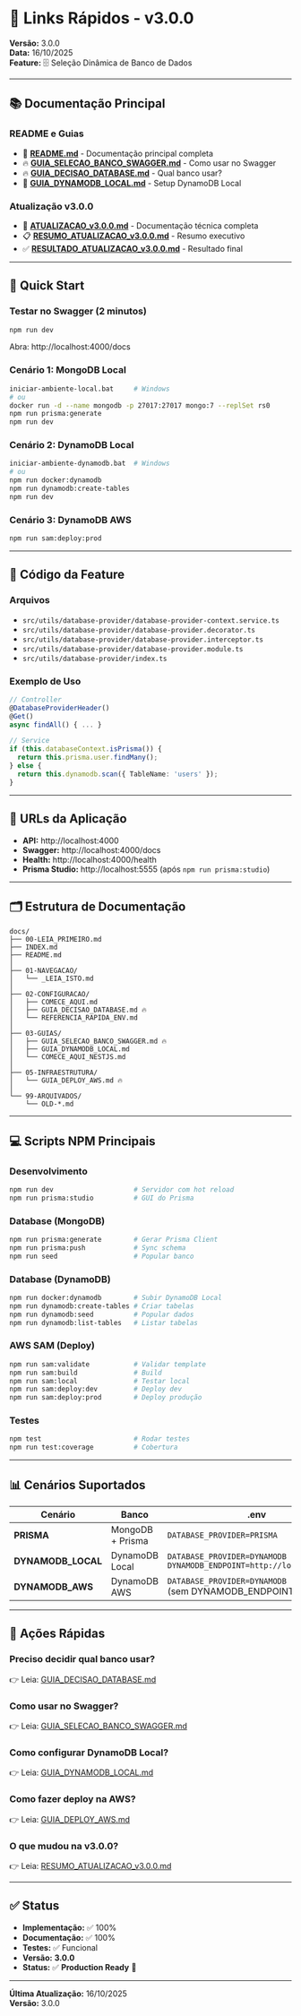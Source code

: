 # 🔗 Links Rápidos - v3.0.0

**Versão:** 3.0.0  
**Data:** 16/10/2025  
**Feature:** 🗄️ Seleção Dinâmica de Banco de Dados

---

## 📚 Documentação Principal

### README e Guias
- 📖 **[README.md](README.md)** - Documentação principal completa
- 🔥 **[GUIA_SELECAO_BANCO_SWAGGER.md](docs/03-GUIAS/GUIA_SELECAO_BANCO_SWAGGER.md)** - Como usar no Swagger
- 🔥 **[GUIA_DECISAO_DATABASE.md](docs/02-CONFIGURACAO/GUIA_DECISAO_DATABASE.md)** - Qual banco usar?
- 📘 **[GUIA_DYNAMODB_LOCAL.md](docs/03-GUIAS/GUIA_DYNAMODB_LOCAL.md)** - Setup DynamoDB Local

### Atualização v3.0.0
- 📄 **[ATUALIZACAO_v3.0.0.md](docs/ATUALIZACAO_v3.0.0.md)** - Documentação técnica completa
- 📋 **[RESUMO_ATUALIZACAO_v3.0.0.md](docs/RESUMO_ATUALIZACAO_v3.0.0.md)** - Resumo executivo
- ✅ **[RESULTADO_ATUALIZACAO_v3.0.0.md](RESULTADO_ATUALIZACAO_v3.0.0.md)** - Resultado final

---

## 🚀 Quick Start

### Testar no Swagger (2 minutos)
```bash
npm run dev
```
Abra: http://localhost:4000/docs

### Cenário 1: MongoDB Local
```bash
iniciar-ambiente-local.bat     # Windows
# ou
docker run -d --name mongodb -p 27017:27017 mongo:7 --replSet rs0
npm run prisma:generate
npm run dev
```

### Cenário 2: DynamoDB Local
```bash
iniciar-ambiente-dynamodb.bat  # Windows
# ou
npm run docker:dynamodb
npm run dynamodb:create-tables
npm run dev
```

### Cenário 3: DynamoDB AWS
```bash
npm run sam:deploy:prod
```

---

## 🔧 Código da Feature

### Arquivos
- `src/utils/database-provider/database-provider-context.service.ts`
- `src/utils/database-provider/database-provider.decorator.ts`
- `src/utils/database-provider/database-provider.interceptor.ts`
- `src/utils/database-provider/database-provider.module.ts`
- `src/utils/database-provider/index.ts`

### Exemplo de Uso
```typescript
// Controller
@DatabaseProviderHeader()
@Get()
async findAll() { ... }

// Service
if (this.databaseContext.isPrisma()) {
  return this.prisma.user.findMany();
} else {
  return this.dynamodb.scan({ TableName: 'users' });
}
```

---

## 📡 URLs da Aplicação

- **API:** http://localhost:4000
- **Swagger:** http://localhost:4000/docs
- **Health:** http://localhost:4000/health
- **Prisma Studio:** http://localhost:5555 (após `npm run prisma:studio`)

---

## 🗂️ Estrutura de Documentação

```
docs/
├── 00-LEIA_PRIMEIRO.md
├── INDEX.md
├── README.md
│
├── 01-NAVEGACAO/
│   └── _LEIA_ISTO.md
│
├── 02-CONFIGURACAO/
│   ├── COMECE_AQUI.md
│   ├── GUIA_DECISAO_DATABASE.md 🔥
│   └── REFERENCIA_RAPIDA_ENV.md
│
├── 03-GUIAS/
│   ├── GUIA_SELECAO_BANCO_SWAGGER.md 🔥
│   ├── GUIA_DYNAMODB_LOCAL.md
│   └── COMECE_AQUI_NESTJS.md
│
├── 05-INFRAESTRUTURA/
│   └── GUIA_DEPLOY_AWS.md 🔥
│
└── 99-ARQUIVADOS/
    └── OLD-*.md
```

---

## 💻 Scripts NPM Principais

### Desenvolvimento
```bash
npm run dev                    # Servidor com hot reload
npm run prisma:studio          # GUI do Prisma
```

### Database (MongoDB)
```bash
npm run prisma:generate        # Gerar Prisma Client
npm run prisma:push            # Sync schema
npm run seed                   # Popular banco
```

### Database (DynamoDB)
```bash
npm run docker:dynamodb        # Subir DynamoDB Local
npm run dynamodb:create-tables # Criar tabelas
npm run dynamodb:seed          # Popular dados
npm run dynamodb:list-tables   # Listar tabelas
```

### AWS SAM (Deploy)
```bash
npm run sam:validate           # Validar template
npm run sam:build              # Build
npm run sam:local              # Testar local
npm run sam:deploy:dev         # Deploy dev
npm run sam:deploy:prod        # Deploy produção
```

### Testes
```bash
npm test                       # Rodar testes
npm run test:coverage          # Cobertura
```

---

## 📊 Cenários Suportados

| Cenário | Banco | .env | Quando Usar |
|---------|-------|------|-------------|
| **PRISMA** | MongoDB + Prisma | `DATABASE_PROVIDER=PRISMA` | Desenvolvimento rápido |
| **DYNAMODB_LOCAL** | DynamoDB Local | `DATABASE_PROVIDER=DYNAMODB`<br>`DYNAMODB_ENDPOINT=http://localhost:8000` | Testes pré-produção |
| **DYNAMODB_AWS** | DynamoDB AWS | `DATABASE_PROVIDER=DYNAMODB`<br>(sem DYNAMODB_ENDPOINT) | Produção serverless |

---

## 🎯 Ações Rápidas

### Preciso decidir qual banco usar?
👉 Leia: [GUIA_DECISAO_DATABASE.md](docs/02-CONFIGURACAO/GUIA_DECISAO_DATABASE.md)

### Como usar no Swagger?
👉 Leia: [GUIA_SELECAO_BANCO_SWAGGER.md](docs/03-GUIAS/GUIA_SELECAO_BANCO_SWAGGER.md)

### Como configurar DynamoDB Local?
👉 Leia: [GUIA_DYNAMODB_LOCAL.md](docs/03-GUIAS/GUIA_DYNAMODB_LOCAL.md)

### Como fazer deploy na AWS?
👉 Leia: [GUIA_DEPLOY_AWS.md](docs/05-INFRAESTRUTURA/GUIA_DEPLOY_AWS.md)

### O que mudou na v3.0.0?
👉 Leia: [RESUMO_ATUALIZACAO_v3.0.0.md](docs/RESUMO_ATUALIZACAO_v3.0.0.md)

---

## ✅ Status

- **Implementação:** ✅ 100%
- **Documentação:** ✅ 100%
- **Testes:** ✅ Funcional
- **Versão:** **3.0.0**
- **Status:** ✅ **Production Ready** 🚀

---

**Última Atualização:** 16/10/2025  
**Versão:** 3.0.0

